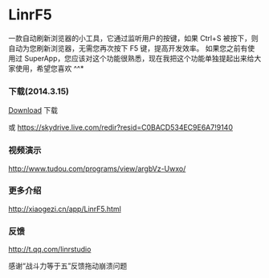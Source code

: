 # LinrF5
一款自动刷新浏览器的小工具，它通过监听用户的按键，如果 Ctrl+S 被按下，则自动为您刷新浏览器，无需您再次按下 F5 键，提高开发效率。
如果您之前有使用过 SuperApp，您应该对这个功能很熟悉，现在我把这个功能单独提起出来给大家使用，希望您喜欢 ^^*

### 下载(2014.3.15)

[Download](https://github.com/Linrstudio/LinrF5/raw/master/download/LinrF5-2.0.5.zip 'Download') 下载

或 https://skydrive.live.com/redir?resid=C0BACD534EC9E6A7!9140

### 视频演示
http://www.tudou.com/programs/view/argbVz-Uwxo/

### 更多介绍
http://xiaogezi.cn/app/LinrF5.html

### 反馈
http://t.qq.com/linrstudio

感谢“战斗力等于五”反馈拖动崩溃问题
